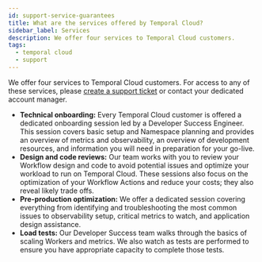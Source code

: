 ```yaml
---
id: support-service-guarantees
title: What are the services offered by Temporal Cloud?
sidebar_label: Services
description: We offer four services to Temporal Cloud customers.
tags:
  - temporal cloud
  - support
---
```


We offer four services to Temporal Cloud customers. For access to any of these services, please [create a support ticket](/cloud/support) or contact your dedicated account manager.

- **Technical onboarding:** Every Temporal Cloud customer is offered a dedicated onboarding session led by a Developer Success Engineer.
  This session covers basic setup and Namespace planning and provides an overview of metrics and observability, an overview of development resources, and information you will need in preparation for your go-live.
- **Design and code reviews:** Our team works with you to review your Workflow design and code to avoid potential issues and optimize your workload to run on Temporal Cloud.
  These sessions also focus on the optimization of your Workflow Actions and reduce your costs; they also reveal likely trade offs.
- **Pre-production optimization:** We offer a dedicated session covering everything from identifying and troubleshooting the most common issues to observability setup, critical metrics to watch, and application design assistance.
- **Load tests:** Our Developer Success team walks through the basics of scaling Workers and metrics.
  We also watch as tests are performed to ensure you have appropriate capacity to complete those tests.
